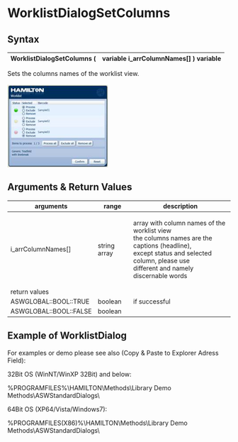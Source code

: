# WorklistDialogSetColumns

## Syntax

| WorklistDialogSetColumns ( | variable i\_arrColumnNames\[] ) variable |
| -------------------------- | ---------------------------------------- |

Sets the columns names of the worklist view.\
\
![](<../../../../.gitbook/assets/image (14) (1) (1).png>)

## Arguments & Return Values

| arguments              | range        | description                                                                                                                                                                                      |
| ---------------------- | ------------ | ------------------------------------------------------------------------------------------------------------------------------------------------------------------------------------------------ |
| i\_arrColumnNames\[]   | string array | <p>array with column names of the worklist view<br>the columns names are the captions (headline),<br>except status and selected column, please use<br>different and namely discernable words</p> |
| return values          |              |                                                                                                                                                                                                  |
| ASWGLOBAL::BOOL::TRUE  | boolean      | if successful                                                                                                                                                                                    |
| ASWGLOBAL::BOOL::FALSE | boolean      |                                                                                                                                                                                                  |

## Example of WorklistDialog

For examples or demo please see also (Copy & Paste to Explorer Adress Field):

32Bit OS (WinNT/WinXP 32Bit) and below:

%PROGRAMFILES%\HAMILTON\Methods\Library Demo Methods\ASWStandardDialogs\\

64Bit OS (XP64/Vista/Windows7):

%PROGRAMFILES(X86)%\HAMILTON\Methods\Library Demo Methods\ASWStandardDialogs\\
